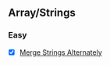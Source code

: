 
## Array/Strings

### Easy 

- [x] [Merge Strings Alternately](../../String/LeetCode75/merge-strings-alternately.md)